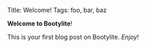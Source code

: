 Title: Welcome!
Tags: foo, bar, baz

**Welcome to Bootylite**!

This is your first blog post on Bootylite. *Enjoy*!
